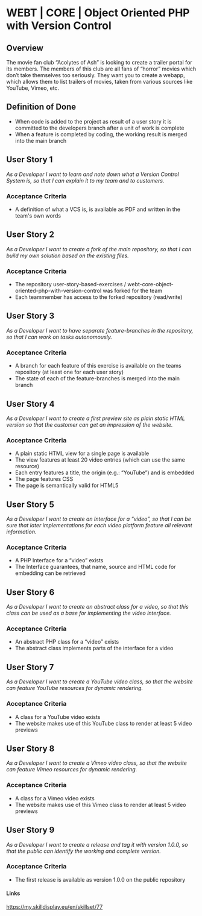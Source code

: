 # WEBT | CORE | Object Oriented PHP with Version Control

## Overview
The movie fan club “Acolytes of Ash” is looking to create a trailer portal for its members. The members of this club are all fans of “horror” movies which don’t take themselves too seriously.
They want you to create a webapp, which allows them to list trailers of movies, taken from various sources like YouTube, Vimeo, etc.

## Definition of Done
- When code is added to the project as result of a user story it is committed to the developers branch after a unit of work is complete
- When a feature is completed by coding, the working result is merged into the main branch

## User Story 1
*As a Developer I want to learn and note down what a Version Control System is, so that I can explain it to my team and to customers.*

### Acceptance Criteria
- A definition of what a VCS is, is available as PDF and written in the team's own words

## User Story 2
*As a Developer I want to create a fork of the main repository, so that I can build my own solution based on the existing files.*

### Acceptance Criteria
- The repository user-story-based-exercises
/
webt-core-object-oriented-php-with-version-control was forked for the team
- Each teammember has access to the forked repository (read/write)

## User Story 3
*As a Developer I want to have separate feature-branches in the repository, so that I can work on tasks autonomously.*

### Acceptance Criteria
- A branch for each feature of this exercise is available on the teams repository (at least one for each user story)
- The state of each of the feature-branches is merged into the main branch

## User Story 4
*As a Developer I want to create a first preview site as plain static HTML version so that the customer can get an impression of the website.*

### Acceptance Criteria
- A plain static HTML view for a single page is available
- The view features at least 20 video entries (which can use the same resource)
- Each entry features a title, the origin (e.g.: “YouTube”) and is embedded
- The page features CSS
- The page is semantically valid for HTML5

## User Story 5
*As a Developer I want to create an Interface for a “video”, so that I can be sure that later implementations for each video platform feature all relevant information.*

### Acceptance Criteria
- A PHP Interface for a “video” exists
- The Interface guarantees, that name, source and HTML code for embedding can be retrieved

## User Story 6
*As a Developer I want to create an abstract class for a video, so that this class can be used as a base for implementing the video interface.*

### Acceptance Criteria
- An abstract PHP class for a “video” exists
- The abstract class implements parts of the interface for a video

## User Story 7
*As a Developer I want to create a YouTube video class, so that the website can feature YouTube resources for dynamic rendering.*

### Acceptance Criteria
- A class for a YouTube video exists
- The website makes use of this YouTube class to render at least 5 video previews

## User Story 8
*As a Developer I want to create a Vimeo video class, so that the website can feature Vimeo resources for dynamic rendering.*

### Acceptance Criteria
- A class for a Vimeo video exists
- The website makes use of this Vimeo class to render at least 5 video previews

## User Story 9
*As a Developer I want to create a release and tag it with version 1.0.0, so that the public can identify the working and complete version.*

### Acceptance Criteria
- The first release is available as version 1.0.0 on the public repository

#### Links
https://my.skilldisplay.eu/en/skillset/77

